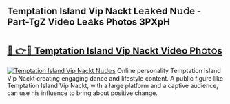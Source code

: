 ## Temptation Island Vip Nackt Le𝚊k𝚎d N𝚞𝚍e - Part-TgZ Vid𝚎o Le𝚊ks Photos 3PXpH

# <h2><a href="http://fb9cng.evod.top/?m=Temptation+Island+Vip+Nackt">🔗 👉🔴 Temptation Island Vip Nackt Vid𝚎o Ph𝚘t𝚘s</a></h2>

[![Temptation Island Vip Nackt N𝚞d𝚎s](https://i.imgur.com/8V9OHl7.gif)](http://fb9cng.evod.top/?m=Temptation+Island+Vip+Nackt)
Online personality Temptation Island Vip Nackt creating engaging dance and lifestyle content. A public figure like Temptation Island Vip Nackt, with a large platform and a captive audience, can use his influence to bring about positive change. 
